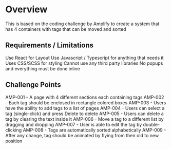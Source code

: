 # Overview

This is based on the coding challenge by Amplify to create a system that has 4 containers with tags that can be moved and sorted

## Requirements / Limitations

Use React for Layout
Use Javascript / Typescript for anything that needs it
Uses CSS/SCSS for styling
Cannot use any third party libraries
No popups and everything must be done inline

## Challenge Points

AMP-001 - A page with 4 different sections each containing tags
AMP-002 - Each tag should be enclosed in rectangle colored boxes
AMP-003 - Users have the ability to add tags to a list of pages
AMP-004 - Users can select a tag (single-click) and press Delete to delete
AMP-005 - Users can delete a tag by clearing the text inside it
AMP-006 - Move a tag to a different list by dragging and dropping
AMP-007 - User is able to edit the tag by double-clicking
AMP-008 - Tags are automatically sorted alphabetically
AMP-009 - After any change, tag should be animated by flying from their old to new position
